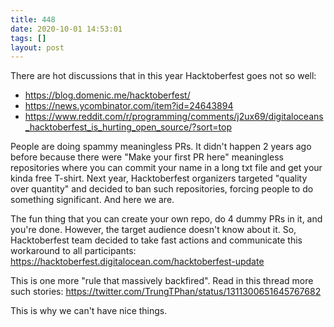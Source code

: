 ```yaml
---
title: 448
date: 2020-10-01 14:53:01
tags: []
layout: post
---
```


There are hot discussions that in this year Hacktoberfest goes not so well:

+ <https://blog.domenic.me/hacktoberfest/>
+ <https://news.ycombinator.com/item?id=24643894>
+ <https://www.reddit.com/r/programming/comments/j2ux69/digitaloceans_hacktoberfest_is_hurting_open_source/?sort=top>

People are doing spammy meaningless PRs. It didn't happen 2 years ago before because there were "Make your first PR here" meaningless repositories where you can commit your name in a long txt file and get your kinda free T-shirt. Next year, Hacktoberfest organizers targeted "quality over quantity" and decided to ban such repositories, forcing people to do something significant. And here we are.

The fun thing that you can create your own repo, do 4 dummy PRs in it, and you're done. However, the target audience doesn't know about it. So, Hacktoberfest team decided to take fast actions and communicate this workaround to all participants:
<https://hacktoberfest.digitalocean.com/hacktoberfest-update>

This is one more "rule that massively backfired". Read in this thread more such stories:
<https://twitter.com/TrungTPhan/status/1311300651645767682>

This is why we can't have nice things.
